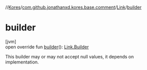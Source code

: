 //[Kores](../../../index.md)/[com.github.jonathanxd.kores.base.comment](../index.md)/[Link](index.md)/[builder](builder.md)

# builder

[jvm]\
open override fun [builder](builder.md)(): [Link.Builder](-builder/index.md)

This builder may or may not accept null values, it depends on implementation.
